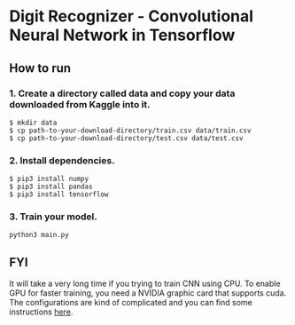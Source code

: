 # Digit Recognizer - Convolutional Neural Network in Tensorflow

## How to run

### 1. Create a directory called data and copy your data downloaded from Kaggle into it.

```
$ mkdir data
$ cp path-to-your-download-directory/train.csv data/train.csv
$ cp path-to-your-download-directory/test.csv data/test.csv
```

### 2. Install dependencies.

```
$ pip3 install numpy
$ pip3 install pandas
$ pip3 install tensorflow
```

### 3. Train your model.

```
python3 main.py
```

## FYI

It will take a very long time if you trying to train CNN using CPU. To enable GPU for faster training, you need a NVIDIA graphic card that supports cuda. The configurations are kind of complicated and you can find some instructions [here](https://www.tensorflow.org/install/).